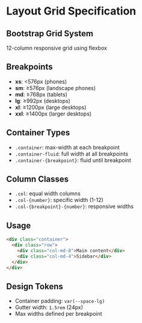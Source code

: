 # Layout Grid Specification

## Bootstrap Grid System
12-column responsive grid using flexbox

## Breakpoints
- **xs**: <576px (phones)
- **sm**: ≥576px (landscape phones)
- **md**: ≥768px (tablets)
- **lg**: ≥992px (desktops)
- **xl**: ≥1200px (large desktops)
- **xxl**: ≥1400px (larger desktops)

## Container Types
- `.container`: max-width at each breakpoint
- `.container-fluid`: full width at all breakpoints
- `.container-{breakpoint}`: fluid until breakpoint

## Column Classes
- `.col`: equal width columns
- `.col-{number}`: specific width (1-12)
- `.col-{breakpoint}-{number}`: responsive widths

## Usage
```html
<div class="container">
  <div class="row">
    <div class="col-md-8">Main content</div>
    <div class="col-md-4">Sidebar</div>
  </div>
</div>
```

## Design Tokens
- Container padding: `var(--space-lg)`
- Gutter width: `1.5rem` (24px)
- Max widths defined per breakpoint
